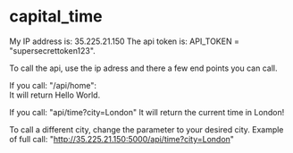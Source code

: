 # capital_time

My IP address is: 35.225.21.150
The api token is: API_TOKEN = "supersecrettoken123". 


To call the api, use the ip adress and there a few end points you can call. 

If you call: "/api/home":  
It will return Hello World. 

If you call: "api/time?city=London" 
It will return the current time in London!

To call a different city, change the parameter to your desired city. 
Example of full call: "http://35.225.21.150:5000/api/time?city=London" 



